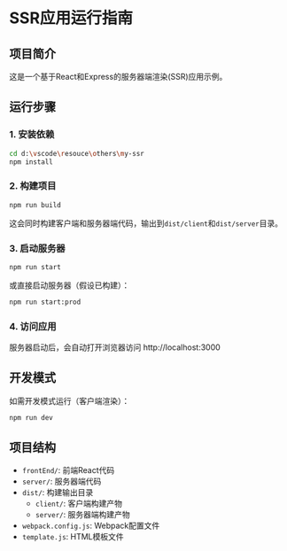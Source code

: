 # SSR应用运行指南

## 项目简介
这是一个基于React和Express的服务器端渲染(SSR)应用示例。

## 运行步骤

### 1. 安装依赖
```bash
cd d:\vscode\resouce\others\my-ssr
npm install
```

### 2. 构建项目
```bash
npm run build
```
这会同时构建客户端和服务器端代码，输出到`dist/client`和`dist/server`目录。

### 3. 启动服务器
```bash
npm run start
```
或直接启动服务器（假设已构建）：
```bash
npm run start:prod
```

### 4. 访问应用
服务器启动后，会自动打开浏览器访问 http://localhost:3000

## 开发模式
如需开发模式运行（客户端渲染）：
```bash
npm run dev
```

## 项目结构
- `frontEnd/`: 前端React代码
- `server/`: 服务器端代码
- `dist/`: 构建输出目录
  - `client/`: 客户端构建产物
  - `server/`: 服务器端构建产物
- `webpack.config.js`: Webpack配置文件
- `template.js`: HTML模板文件